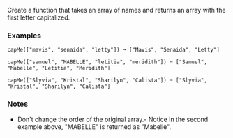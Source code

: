 
Create a function that takes an array of names and returns an array with the first letter capitalized.

### Examples

```
capMe(["mavis", "senaida", "letty"]) ➞ ["Mavis", "Senaida", "Letty"]

capMe(["samuel", "MABELLE", "letitia", "meridith"]) ➞ ["Samuel", "Mabelle", "Letitia", "Meridith"]

capMe(["Slyvia", "Kristal", "Sharilyn", "Calista"]) ➞ ["Slyvia", "Kristal", "Sharilyn", "Calista"]
```

### Notes
- Don't change the order of the original array.- Notice in the second example above, "MABELLE" is returned as "Mabelle".